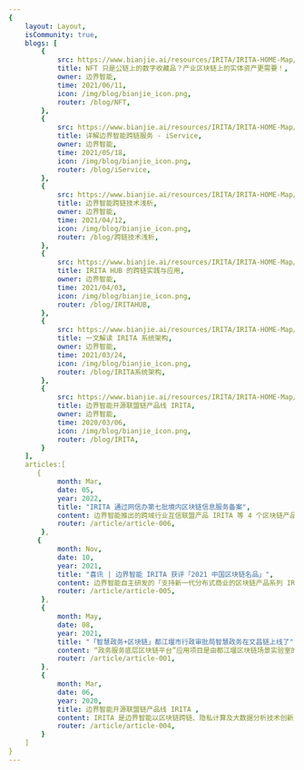 ```yaml
---
{
    layout: Layout,
    isCommunity: true,
    blogs: [
        {
            src: https://www.bianjie.ai/resources/IRITA/IRITA-HOME-Map/blog0/shoutu6.png,
            title: NFT 只是公链上的数字收藏品？产业区块链上的实体资产更需要！,
            owner: 边界智能,
            time: 2021/06/11,
            icon: /img/blog/bianjie_icon.png,
            router: /blog/NFT,
        },
        {
            src: https://www.bianjie.ai/resources/IRITA/IRITA-HOME-Map/blog0/shoutu3.png,
            title: 详解边界智能跨链服务 - iService,
            owner: 边界智能,
            time: 2021/05/18,
            icon: /img/blog/bianjie_icon.png,
            router: /blog/iService,
        },
        {
            src: https://www.bianjie.ai/resources/IRITA/IRITA-HOME-Map/blog0/shoutu4.png,
            title: 边界智能跨链技术浅析,
            owner: 边界智能,
            time: 2021/04/12,
            icon: /img/blog/bianjie_icon.png,
            router: /blog/跨链技术浅析,
        },
        {
            src: https://www.bianjie.ai/resources/IRITA/IRITA-HOME-Map/blog0/shoutu5.png,
            title: IRITA HUB 的跨链实践与应用,
            owner: 边界智能,
            time: 2021/04/03,
            icon: /img/blog/bianjie_icon.png,
            router: /blog/IRITAHUB,
        },
        {
            src: https://www.bianjie.ai/resources/IRITA/IRITA-HOME-Map/blog0/shoutu2.png,
            title: 一文解读 IRITA 系统架构,
            owner: 边界智能,
            time: 2021/03/24,
            icon: /img/blog/bianjie_icon.png,
            router: /blog/IRITA系统架构,
        },
        {
            src: https://www.bianjie.ai/resources/IRITA/IRITA-HOME-Map/blog0/shoutu1.png,
            title: 边界智能开源联盟链产品线 IRITA,
            owner: 边界智能,
            time: 2020/03/06,
            icon: /img/blog/bianjie_icon.png,
            router: /blog/IRITA,
        }
    ],
    articles:[
       {
            month: Mar,
            date: 05,
            year: 2022,
            title: "IRITA 通过网信办第七批境内区块链信息服务备案",
            content: 边界智能推出的跨域行业互信联盟产品 IRITA 等 4 个区块链产品和项目成功通过国家互联网信息办公室关于境内区块链信息服务的备案。目前，由边界智能官方运营的开放联盟链/文昌链和跨域行业互信联盟链/IRITA 都已在国家互联网信息办公室网站的区块链信息服务备案系统中成为可选主链之一。, 
            router: /article/article-006,
        },
       {
            month: Nov,
            date: 10,
            year: 2021,
            title: "喜讯 | 边界智能 IRITA 获评「2021 中国区块链名品」",
            content: 边界智能自主研发的「支持新一代分布式商业的区块链产品系列 IRITA」凭借其前沿创新技术及灵活广泛的商业应用落地能力，在11月9日举办的「2021 年首届中国数字金融峰会」上成功获评「2021 中国区块链名品」！, 
            router: /article/article-005,
        },
        {
            month: May,
            date: 08,
            year: 2021,
            title: "「智慧政务+区块链」都江堰市行政审批局智慧政务在文昌链上线了",
            content: “政务服务底层区块链平台”应用项目是由都江堰区块链场景实验室的核心技术企业共同研发，边界智能承担了平台中“区块链电子证照系统”的搭建，该系统基于开放联盟链“文昌链”开发，也是“文昌链”部署的首个政务应用。, 
            router: /article/article-001,
        },
        {
            month: Mar,
            date: 06,
            year: 2020,
            title: 边界智能开源联盟链产品线 IRITA ,
            content: IRITA 是边界智能以区块链跨链、隐私计算及大数据分析技术创新为核心，自主研发的支持下一代分布式商业系统的企业级联盟链产品。, 
            router: /article/article-004,
        }
    ]
}
---
```

